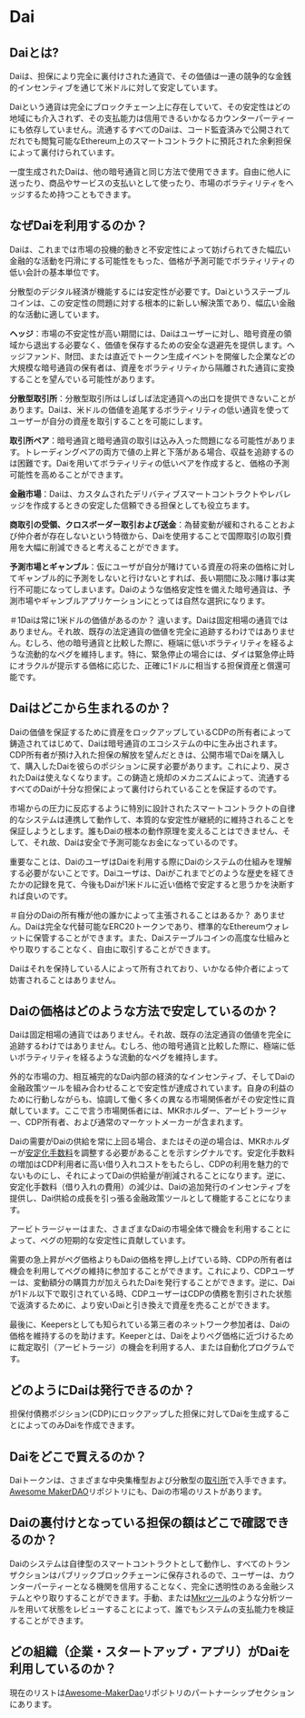 # Dai
## Daiとは?
Daiは、担保により完全に裏付けされた通貨で、その価値は一連の競争的な金銭的インセンティブを通じて米ドルに対して安定しています。

Daiという通貨は完全にブロックチェーン上に存在していて、その安定性はどの地域にも介入されず、その支払能力は信用できるいかなるカウンターパーティーにも依存していません。流通するすべてのDaiは、コード監査済みで公開されてだれでも閲覧可能なEthereum上のスマートコントラクトに預託された余剰担保によって裏付けられています。

一度生成されたDaiは、他の暗号通貨と同じ方法で使用できます。自由に他人に送ったり、商品やサービスの支払いとして使ったり、市場のボラティリティをヘッジするため持つこともできます。

## なぜDaiを利用するのか？
Daiは、これまでは市場の投機的動きと不安定性によって妨げられてきた幅広い金融的な活動を円滑にする可能性をもった、価格が予測可能でボラティリティの低い会計の基本単位です。

分散型のデジタル経済が機能するには安定性が必要です。Daiというステーブルコインは、この安定性の問題に対する根本的に新しい解決策であり、幅広い金融的な活動に適しています。

**ヘッジ**：市場の不安定性が高い期間には、Daiはユーザーに対し、暗号資産の領域から退出する必要なく、価値を保存するための安全な退避先を提供します。ヘッジファンド、財団、または直近でトークン生成イベントを開催した企業などの大規模な暗号通貨の保有者は、資産をボラティリティから隔離された通貨に変換することを望んでいる可能性があります。

**分散型取引所**：分散型取引所はしばしば法定通貨への出口を提供できないことがあります。Daiは、米ドルの価値を追尾するボラティリティの低い通貨を使ってユーザーが自分の資産を取引することを可能にします。

**取引所ペア**：暗号通貨と暗号通貨の取引は込み入った問題になる可能性があります。トレーディングペアの両方で値の上昇と下落がある場合、収益を追跡するのは困難です。Daiを用いてボラティリティの低いペアを作成すると、価格の予測可能性を高めることができます。

**金融市場**：Daiは、カスタムされたデリバティブスマートコントラクトやレバレッジを作成するときの安定した信頼できる担保としても役立ちます。

**商取引の受領、クロスボーダー取引および送金**：為替変動が緩和されることおよび仲介者が存在しないという特徴から、Daiを使用することで国際取引の取引費用を大幅に削減できると考えることができます。

**予測市場とギャンブル**：仮にユーザが自分が賭けている資産の将来の価格に対してギャンブル的に予測をしないと行けないとすれば、長い期間に及ぶ賭け事は実行不可能になってしまいます。Daiのような価格安定性を備えた暗号通貨は、予測市場やギャンブルアプリケーションにとっては自然な選択になります。

＃1Daiは常に1米ドルの価値があるのか？
違います。Daiは固定相場の通貨ではありません。それ故、既存の法定通貨の価値を完全に追跡するわけではありません。むしろ、他の暗号通貨と比較した際に、極端に低いボラティリティを経るような流動的なペグを維持します。特に、緊急停止の場合には、ダイは緊急停止時にオラクルが提示する価格に応じた、正確に1ドルに相当する担保資産と償還可能です。

## Daiはどこから生まれるのか？
Daiの価値を保証するために資産をロックアップしているCDPの所有者によって鋳造されてはじめて、Daiは暗号通貨のエコシステムの中に生み出されます。CDP所有者が預け入れた担保の解放を望んだときは、公開市場でDaiを購入して、購入したDaiを彼らのポジションに戻す必要があります。これにより、戻されたDaiは使えなくなります。この鋳造と焼却のメカニズムによって、流通するすべてのDaiが十分な担保によって裏付けられていることを保証するのです。

市場からの圧力に反応するように特別に設計されたスマートコントラクトの自律的なシステムは連携して動作して、本質的な安定性が継続的に維持されることを保証しようとします。誰もDaiの根本の動作原理を変えることはできません、そして、それ故、Daiは安全で予測可能なお金になっているのです。

重要なことは、DaiのユーザはDaiを利用する際にDaiのシステムの仕組みを理解する必要がないことです。Daiユーザは、Daiがこれまでどのような歴史を経てきたかの記録を見て、今後もDaiが1米ドルに近い価格で安定すると思うかを決断すれば良いのです。

＃自分のDaiの所有権が他の誰かによって主張されることはあるか？
ありません。Daiは完全な代替可能なERC20トークンであり、標準的なEthereumウォレットに保管することができます。また、Daiステーブルコインの高度な仕組みとやり取りすることなく、自由に取引することができます。

Daiはそれを保持している人によって所有されており、いかなる仲介者によって妨害されることはありません。

## Daiの価格はどのような方法で安定しているのか？
Daiは固定相場の通貨ではありません。それ故、既存の法定通貨の価値を完全に追跡するわけではありません。むしろ、他の暗号通貨と比較した際に、極端に低いボラティリティを経るような流動的なペグを維持します。

外的な市場の力、相互補完的なDai内部の経済的なインセンティブ、そしてDaiの金融政策ツールを組み合わせることで安定性が達成されています。自身の利益のために行動しながらも、協調して働く多くの異なる市場関係者がその安定性に貢献しています。ここで言う市場関係者には、MKRホルダー、アービトラージャー、CDP所有者、および通常のマーケットメーカーが含まれます。

Daiの需要がDaiの供給を常に上回る場合、またはその逆の場合は、MKRホルダーが[安定化手数料](stability-fee.md)を調整する必要があることを示すシグナルです。安定化手数料の増加はCDP利用者に高い借り入れコストをもたらし、CDPの利用を魅力的でないものにし、それによってDaiの供給量が削減されることになります。逆に、安定化手数料（借り入れの費用）の減少は、Daiの追加発行のインセンティブを提供し、Dai供給の成長を引っ張る金融政策ツールとして機能することになります。

アービトラージャーはまた、さまざまなDaiの市場全体で機会を利用することによって、ペグの短期的な安定性に貢献しています。

需要の急上昇がペグ価格よりもDaiの価格を押し上げている時、CDPの所有者は機会を利用してペグの維持に参加することができます。これにより、CDPユーザーは、変動額分の購買力が加えられたDaiを発行することができます。逆に、Daiが1ドル以下で取引されている時、CDPユーザーはCDPの債務を割引された状態で返済するために、より安いDaiと引き換えで資産を売ることができます。

最後に、Keepersとしても知られている第三者のネットワーク参加者は、Daiの価格を維持するのを助けます。Keeperとは、Daiをよりペグ価格に近づけるために裁定取引（アービトラージ）の機会を利用する人、または自動化プログラムです。

## どのようにDaiは発行できるのか？
担保付債務ポジション(CDP)にロックアップした担保に対してDaiを生成することによってのみDaiを作成できます。

## Daiをどこで買えるのか？
Daiトークンは、さまざまな中央集権型および分散型の[取引所](https://coinmarketcap.com/ja/currencies/dai/#markets)で入手できます。 [Awesome MakerDAO](https://github.com/makerdao/awesome-makerdao#trade-your-dai)リポジトリにも、Daiの市場のリストがあります。

## Daiの裏付けとなっている担保の額はどこで確認できるのか？
Daiのシステムは自律型のスマートコントラクトとして動作し、すべてのトランザクションはパブリックブロックチェーンに保存されるので、ユーザーは、カウンターパーティーとなる機関を信用することなく、完全に透明性のある金融システムとやり取りすることができます。手動、または[Mkrツール](https://mkr.tools/)のような分析ツールを用いて状態をレビューすることによって、誰でもシステムの支払能力を検証することができます。

## どの組織（企業・スタートアップ・アプリ）がDaiを利用しているのか？
現在のリストは[Awesome-MakerDao](https://github.com/makerdao/awesome-makerdao)リポジトリのパートナーシップセクションにあります。
